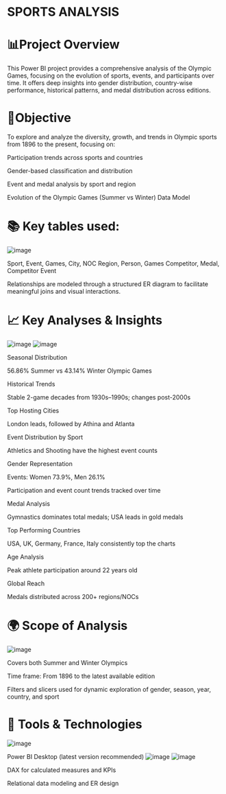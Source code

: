 # SPORTS ANALYSIS
# 📊Project Overview
This Power BI project provides a comprehensive analysis of the Olympic Games, focusing on the evolution of sports, events, and participants over time. It offers deep insights into gender distribution, country-wise performance, historical patterns, and medal distribution across editions.

# 🎯Objective
To explore and analyze the diversity, growth, and trends in Olympic sports from 1896 to the present, focusing on:

Participation trends across sports and countries

Gender-based classification and distribution

Event and medal analysis by sport and region

Evolution of the Olympic Games (Summer vs Winter) Data Model

# 📚 Key tables used:
![image](https://github.com/user-attachments/assets/8f7a02f3-bc41-45f7-b569-2deaaa6a1ce5)


Sport, Event, Games, City, NOC Region, Person, Games Competitor, Medal, Competitor Event

Relationships are modeled through a structured ER diagram to facilitate meaningful joins and visual interactions.

# 📈 Key Analyses & Insights
![image](https://github.com/user-attachments/assets/ca6c5d67-8376-44e0-87d7-05d400f6b821)
![image](https://github.com/user-attachments/assets/3230c38e-393d-4ca6-9a5c-6709452837ab)

Seasonal Distribution

56.86% Summer vs 43.14% Winter Olympic Games

Historical Trends

Stable 2-game decades from 1930s–1990s; changes post-2000s

Top Hosting Cities

London leads, followed by Athina and Atlanta

Event Distribution by Sport

Athletics and Shooting have the highest event counts

Gender Representation

Events: Women 73.9%, Men 26.1%

Participation and event count trends tracked over time

Medal Analysis

Gymnastics dominates total medals; USA leads in gold medals

Top Performing Countries

USA, UK, Germany, France, Italy consistently top the charts

Age Analysis

Peak athlete participation around 22 years old

Global Reach

Medals distributed across 200+ regions/NOCs

# 🌍 Scope of Analysis
![image](https://github.com/user-attachments/assets/665811ca-eb77-4764-94e6-8ccfe74e340d)

Covers both Summer and Winter Olympics

Time frame: From 1896 to the latest available edition

Filters and slicers used for dynamic exploration of gender, season, year, country, and sport

# 🧰 Tools & Technologies
![image](https://github.com/user-attachments/assets/abd63d75-65a4-4c4b-bc41-bdfe2aecc911)

Power BI Desktop (latest version recommended)
![image](https://github.com/user-attachments/assets/f534149c-00b2-4554-b931-2afee3a8cd9a)
![image](https://github.com/user-attachments/assets/b42fbf36-515b-4bb2-9bb4-5d6d41f34612)



DAX for calculated measures and KPIs

Relational data modeling and ER design
